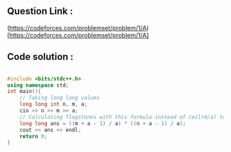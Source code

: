 ## Question Link :

(https://codeforces.com/problemset/problem/1/A)[https://codeforces.com/problemset/problem/1/A]

## Code solution :

```cpp

#include <bits/stdc++.h>
using namespace std;
int main(){
    // Taking long long values
    long long int n, m, a;
    cin >> n >> m >> a;
    // Calculating flagstones with this formula instead of ceil(m/a) to handle overflow and printing
    long long ans = ((m + a - 1) / a) * ((n + a - 1) / a);
    cout << ans << endl;
    return 0;
}

```